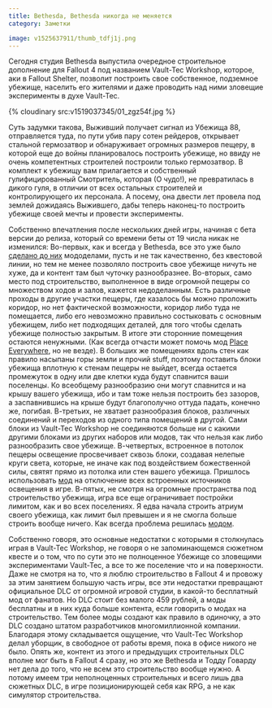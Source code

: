 ```yaml
---
title: Bethesda, Bethesda никогда не меняется
category: Заметки

image: v1525637911/thumb_tdfj1j.png
---
```


Сегодня студия Bethesda выпустила очередное строительное дополнение для Fallout 4 под названием Vault-Tec Workshop, которое, аки в Fallout Shelter, позволит построить свое собственное, подземное убежище, населить его жителями и даже проводить над ними зловещие эксперименты в духе Vault-Tec.

<!-- more -->

{% cloudinary src:v1519037345/01_zgz54f.jpg %}

Суть задумки такова, Выживший получает сигнал из Убежища 88, отправляется туда, по пути убив пару сотен рейдеров, открывает стальной гермозатвор и обнаруживает огромных размеров пещеру, в которой еще до войны планировалось построить убежище, но ввиду не очень компетентных строителей построили только гермозатвор. В комплект к убежищу вам прилагается и собственный гулифицированный Смотритель, которая (О чудо!), не превратилась в дикого гуля, в отличии от всех остальных строителей и контролирующего их персонала. А посему, она двести лет провела под землей дожидаясь Выжившего, дабы теперь наконец-то построить убежище своей мечты и провести эксперименты.

Собственно впечатления после нескольких дней игры, начиная с бета версии до релиза, который со времени беты от 19 числа никак не изменился: Во-первых, как и всегда у Bethesda, все это уже было [сделано до них][1] мододелами, пусть и не так качественно, без квестовой линии, но тем не менее позволяло построить свое убежище ничуть не хуже, да и контент там был чуточку разнообразнее. Во-вторых, само место под строительство, выполненное в виде огромной пещеры со множеством ходов и залов, кажется недоделанным. Есть различные проходы в другие участки пещеры, где казалось бы можно проложить коридор, но нет фактической возможности, коридор либо туда не помещается, либо его невозможно правильно состыковать с основным убежищем, либо нет подходящих деталей, для того чтобы сделать убежище полностью закрытым. В итоге эти сторонние помещения остаются ненужными. (Как всегда отчасти может помочь мод [Place Everywhere][2], но не везде). В больших же помещениях вдоль стен как правило насыпаны горы земли и прочий stuff, поэтому поставить блоки убежища вплотную к стенам пещеры не выйдет, всегда остается промежуток в одну или две клетки куда будут спавнится ваши поселенцы. Ко всеобщему разнообразию они могут спавнится и на крышу вашего убежища, ибо и там тоже нельзя построить без зазоров, а заспавнившись на крыше будут благополучно оттуда падать, конечно же, погибая. В-третьих, не хватает разнообразия блоков, различных соединений и переходов из одного типа помещений в другой. Сами блоки из Vault-Tec Workshop не соединяются больше ни с какими другими блоками из других наборов или модов, так что нельзя как либо разнообразить свое убежище. В-четвертых, встроенное в потолок пещеры освещение просвечивает сквозь блоки, создавая нелепые круги света, которые, не иначе как под воздействием божественной силы, святят прямо из потолка или стен вашего убежища. Пришлось использовать [мод][3] на отключение всех встроенных источников освещения в игре. В-пятых, не смотря на огромные пространства под строительство убежища, игра все еще ограничивает постройки лимитом, как и во всех поселениях. Я едва начала строить атриум своего убежища, как лимит был превышен и я не смогла больше строить вообще ничего. Как всегда проблема решилась [модом][4].

Собственно говоря, это основные недостатки с которыми я столкнулась играя в Vault-Tec Workshop, не говоря о не запоминающемся сюжетном квесте и о том, что по сути это не полноценное Убежище со зловещими экспериментами Vault-Tec, а все то же поселение что и на поверхности. Даже не смотря на то, что я люблю строительство в Fallout 4 и провожу за этим занятием большую часть игры, все эти недостатки превращают официальное DLC от огромной игровой студии, в какой-то бесплатный мод от фанатов. Но DLC стоит без малого 459 рублей, а моды бесплатны и в них куда больше контента, если говорить о модах на строительство. Тем более моды создают как правило в одиночку, а это DLC создано штатом разработчиков многомиллионной компании. Благодаря этому складывается ощущение, что Vault-Tec Workshop делал уборщик, в свободное от работы время, пока в офисе никого не было. Опять же, контент из этого и предыдущих строительных DLC вполне мог быть в Fallout 4 сразу, но это же Bethesda и Тодду Говарду нет дела до того, что не всем это строительство вообще нужно. А потому имеем три неполноценных строительных и всего лишь два сюжетных DLC, в игре позиционирующей себя как RPG, а не как симулятор строительства.

[1]:    http://www.nexusmods.com/fallout4/mods/10603/?
[2]:    http://www.nexusmods.com/fallout4/mods/9424/?
[3]:    http://www.nexusmods.com/fallout4/mods/11076/?
[4]:    http://www.nexusmods.com/fallout4/mods/11076/?
